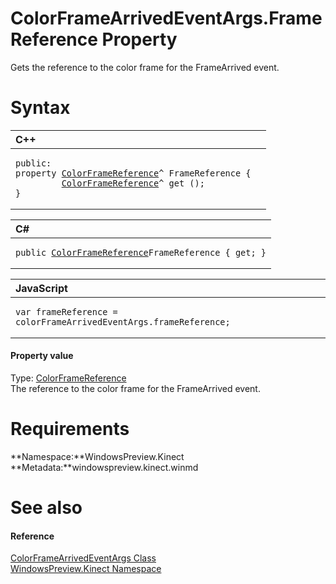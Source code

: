 ColorFrameArrivedEventArgs.FrameReference Property  
==================================================  

Gets the reference to the color frame for the FrameArrived event. <span id="syntaxSection"></span>

Syntax  
======  

<table>
<colgroup>
<col width="100%" />
</colgroup>
<thead>
<tr class="header">
<th align="left">C++</th>
</tr>
</thead>
<tbody>
<tr class="odd">
<td align="left"><pre><code>public:  
property <a href="../../ColorFrameReference_Class.md">ColorFrameReference</a>^ FrameReference {  
         <a href="../../ColorFrameReference_Class.md">ColorFrameReference</a>^ get ();  
}</code></pre></td>
</tr>
</tbody>
</table>

<table>
<colgroup>
<col width="100%" />
</colgroup>
<thead>
<tr class="header">
<th align="left">C#</th>
</tr>
</thead>
<tbody>
<tr class="odd">
<td align="left"><pre><code>public <a href="../../ColorFrameReference_Class.md">ColorFrameReference</a>FrameReference { get; }</code></pre></td>
</tr>
</tbody>
</table>

<table>
<colgroup>
<col width="100%" />
</colgroup>
<thead>
<tr class="header">
<th align="left">JavaScript</th>
</tr>
</thead>
<tbody>
<tr class="odd">
<td align="left"><pre><code>var frameReference = colorFrameArrivedEventArgs.frameReference;</code></pre></td>
</tr>
</tbody>
</table>

<span id="ID4EU"></span>
#### Property value  

Type: [ColorFrameReference](../../ColorFrameReference_Class.md)  
 The reference to the color frame for the FrameArrived event.  

<span id="requirements"></span>

Requirements  
============  

**Namespace:**WindowsPreview.Kinect  
**Metadata:**windowspreview.kinect.winmd  

<span id="ID4ECB"></span>

See also  
========  

<span id="ID4EEB"></span>
#### Reference  

[ColorFrameArrivedEventArgs Class](../../ColorFrameArrivedEventArgs.md)  
 [WindowsPreview.Kinect Namespace](../../../Kinect.md)  



<!--Please do not edit the data in the comment block below.-->
<!--
TOCTitle : FrameReference Property
RLTitle : ColorFrameArrivedEventArgs.FrameReference Property
KeywordK : FrameReference property
KeywordK : ColorFrameArrivedEventArgs.FrameReference property
KeywordF : WindowsPreview.Kinect.ColorFrameArrivedEventArgs.FrameReference
KeywordF : ColorFrameArrivedEventArgs.FrameReference
KeywordF : FrameReference
KeywordF : WindowsPreview.Kinect.ColorFrameArrivedEventArgs.FrameReference
KeywordA : P:WindowsPreview.Kinect.ColorFrameArrivedEventArgs.FrameReference
AssetID : P:WindowsPreview.Kinect.ColorFrameArrivedEventArgs.FrameReference
Locale : en-us
CommunityContent : 1
APIType : Managed
APILocation : windowspreview.kinect.winmd
APIName : WindowsPreview.Kinect.ColorFrameArrivedEventArgs.FrameReference
TargetOS : Windows
TopicType : kbSyntax
DevLang : VB
DevLang : CSharp
DevLang : JavaScript
DevLang : C++
DocSet : K4Wv2
ProjType : K4Wv2Proj
Technology : Kinect for Windows
Product : Kinect for Windows SDK v2
productversion : 20
-->
